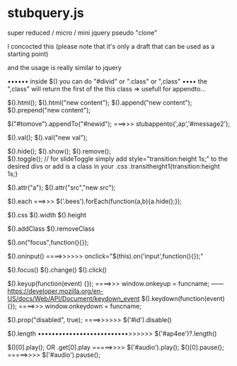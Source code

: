 # stubquery.js
super reduced / micro / mini jquery pseudo "clone"

I concocted this (please note that it's only a draft that can be used as a starting point)

and the usage is really similar to jquery

•••••• inside $() you can do "#divid" or ".class" or ",class" 
•••• the ",class" will return the first of the this class => usefull for appendto...

$().html();
$().html("new content");
$().append("new content");
$().prepend("new content");

$("#tomove").appendTo("#newid");   ===>>> stubappento(',ap','#message2');

$().val();
$().val("new val");

$().hide();
$().show();
$().remove();                               
$().toggle();
// for slideToggle simply add style="transition:height 1s;" to the desired divs or add is a class in your .css .transitheight1{transition:height 1s;}

$().attr("a");
$().attr("src","new src");

$().each ===>>>     $('.bees').forEach(function(a,b){a.hide();});

$().css
$().width
$().height

$().addClass
$().removeClass

$().on("focus",function(){});

$().oninput() ====>>>>>> onclick="$(this).on('input',function(){});"

$().focus()
$().change()
$().click()

$().keyup(function(event) {}); ====>>> window.onkeyup = funcname; —— https://developer.mozilla.org/en-US/docs/Web/API/Document/keydown_event
$().keydown(function(event) {}); ====>>> window.onkeydown = funcname; 

$().prop("disabled", true); ====>>>>>> $('#id').disable()

$().length ••••••••••••••••••••••••••>>>>>>      $('#ap4ee')?.length()

$()[0].play(); OR .get[0].play =====>>>> $('#audio').play();
$()[0].pause(); =====>>>> $('#audio').pause();
